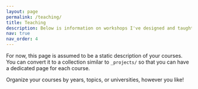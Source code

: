 ```yaml
---
layout: page
permalink: /teaching/
title: Teaching
description: Below is information on workshops I've designed and taught as well other teaching work.
nav: true
nav_order: 4
---
```


For now, this page is assumed to be a static description of your courses. You can convert it to a collection similar to `_projects/` so that you can have a dedicated page for each course.

Organize your courses by years, topics, or universities, however you like!
